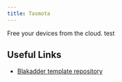 ```yaml
---
title: Tasmota
---
```


Free your devices from the cloud. test

## Useful Links

* [Blakadder template repository](https://templates.blakadder.com/index.html)